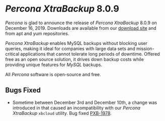 # *Percona XtraBackup* 8.0.9

*Percona* is glad to announce the release of *Percona XtraBackup* 8.0.9 on December 16, 2019.
Downloads are available from our [download site](https://www.percona.com/downloads/Percona-XtraBackup-LATEST/) and from
apt and yum repositories.

*Percona XtraBackup* enables MySQL backups without blocking user queries, making it ideal
for companies with large data sets and mission-critical applications that cannot
tolerate long periods of downtime. Offered free as an open source solution, it
drives down backup costs while providing unique features for *MySQL* backups.

All *Percona* software is open-source and free.

## Bugs Fixed


* Sometime between December 3rd and December 10th, a change was introduced in
 that caused an incompatibility with our
*Percona XtraBackup* `xbcloud` utility. Bug fixed [PXB-1978](https://jira.percona.com/browse/PXB-1978).
